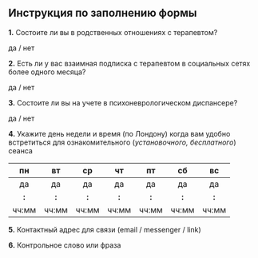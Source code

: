 ## Инструкция по заполнению формы

**1.** Состоите ли вы в родственных отношениях с терапевтом?

да / нет

**2.** Есть ли у вас взаимная подписка с терапевтом в социальных сетях более одного месяца?

да / нет

**3.** Состоите ли вы на учете в психоневрологическом диспансере?

да / нет

**4.** Укажите день недели и время (по Лондону) когда вам удобно встретиться для ознакомительного (*установочного, бесплатного*) сеанса 

|пн |вт |ср |чт |пт |сб |вс|
|:----:|:----:|:----:|:----:|:----:|:----:|:----:|
|да|да|да|да|да|да|да|
|__:__|__:__|__:__|__:__|__:__|__:__|__:__|
|чч:мм|чч:мм|чч:мм|чч:мм|чч:мм|чч:мм|чч:мм|


**5.** Контактный адрес для связи (email / messenger / link)



**6.** Контрольное слово или фраза

